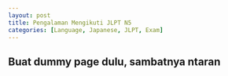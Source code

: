 ```yaml
---
layout: post
title: Pengalaman Mengikuti JLPT N5
categories: [Language, Japanese, JLPT, Exam]
---
```


## Buat dummy page dulu, sambatnya ntaran
